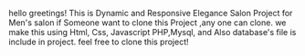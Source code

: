 hello greetings!
This is Dynamic and Responsive Elegance Salon Project for Men's salon
if Someone want to clone this Project ,any one can clone.
we make this using  Html, Css, Javascript PHP,Mysql, and Also database's file is include in project.
feel free to clone this project!

